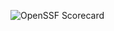 ![OpenSSF Scorecard](https://api.securityscorecards.dev/projects/github.com/nixguin/password-generator/badge)
